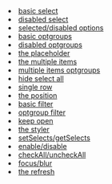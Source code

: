 <li><a href="../examples#basic.html">basic select</a></li>
<li><a href="../examples#disabled.html">disabled select</a></li>
<li><a href="../examples#selected-disabled.html">selected/disabled options</a></li>
<li><a href="../examples#basic-optgroups.html">basic optgroups</a></li>
<li><a href="../examples#disabled-optgroups.html">disabled optgroups</a></li>
<li><a href="../examples#placeholder.html">the placeholder</a></li>
<li><a href="../examples#multiple-items.html">the multiple items</a></li>
<li><a href="../examples#multiple-items-optgroups.html">multiple items optgroups</a></li>
<li><a href="../examples#hide-select-all.html">hide select all</a></li>
<li><a href="../examples#single-row.html">single row</a></li>
<li><a href="../examples#position.html">the position</a></li>
<li><a href="../examples#basic-filter.html">basic filter</a></li>
<li><a href="../examples#optgroup-filter.html">optgroup filter</a></li>
<li><a href="../examples#keep-open.html">keep open</a></li>
<li><a href="../examples#styler.html">the styler</a></li>
<li><a href="../examples#setSelects-getSelects.html">setSelects/getSelects</a></li>
<li><a href="../examples#enable-disable.html">enable/disable</a></li>
<li><a href="../examples#checkAll-uncheckAll.html">checkAll/uncheckAll</a></li>
<li><a href="../examples#focus-blur.html">focus/blur</a></li>
<li><a href="../examples#refresh.html">the refresh</a></li>
<!-- <li><a href="../examples#destroy.html">the destroy</a></li> -->
